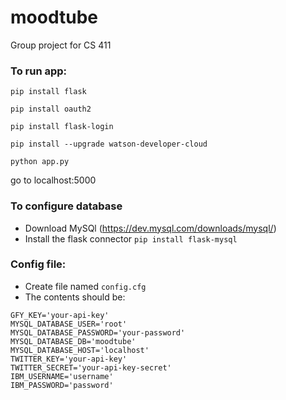 # moodtube
Group project for CS 411

### To run app:

`pip install flask`

`pip install oauth2`

`pip install flask-login`

`pip install --upgrade watson-developer-cloud`

`python app.py`


go to localhost:5000

### To configure database
- Download MySQl (https://dev.mysql.com/downloads/mysql/)
- Install the flask connector `pip install flask-mysql`

### Config file:
- Create file named `config.cfg`
- The contents should be:
```
GFY_KEY='your-api-key'
MYSQL_DATABASE_USER='root'
MYSQL_DATABASE_PASSWORD='your-password'
MYSQL_DATABASE_DB='moodtube'
MYSQL_DATABASE_HOST='localhost'
TWITTER_KEY='your-api-key'
TWITTER_SECRET='your-api-key-secret'
IBM_USERNAME='username'
IBM_PASSWORD='password'
```
